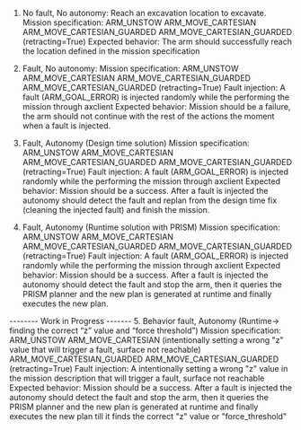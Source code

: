 1. No fault, No autonomy: Reach an excavation location to excavate.
	Mission specification:
		ARM_UNSTOW
		ARM_MOVE_CARTESIAN
		ARM_MOVE_CARTESIAN_GUARDED
		ARM_MOVE_CARTESIAN_GUARDED (retracting=True)
	Expected behavior: The arm should successfully reach the location defined in the mission specification	


2. Fault, No autonomy:
	Mission specification:
		ARM_UNSTOW
		ARM_MOVE_CARTESIAN
		ARM_MOVE_CARTESIAN_GUARDED
		ARM_MOVE_CARTESIAN_GUARDED (retracting=True)
	Fault injection: A fault (ARM_GOAL_ERROR) is injected randomly while the performing the mission through axclient
	Expected behavior: Mission should be a failure, the arm should not continue with the rest of the actions the moment when a fault is injected.	

3. Fault, Autonomy (Design time solution)
	Mission specification:
		ARM_UNSTOW
		ARM_MOVE_CARTESIAN
		ARM_MOVE_CARTESIAN_GUARDED
		ARM_MOVE_CARTESIAN_GUARDED (retracting=True)
	Fault injection: A fault (ARM_GOAL_ERROR) is injected randomly while the performing the mission through axclient
	Expected behavior: Mission should be a success. After a fault is injected the autonomy should detect the fault and replan from the design time fix (cleaning the injected fault) and finish the mission.	
	
4. Fault, Autonomy (Runtime solution with PRISM)
	Mission specification:
		ARM_UNSTOW
		ARM_MOVE_CARTESIAN
		ARM_MOVE_CARTESIAN_GUARDED
		ARM_MOVE_CARTESIAN_GUARDED (retracting=True)
	Fault injection: A fault (ARM_GOAL_ERROR) is injected randomly while the performing the mission through axclient
	Expected behavior: Mission should be a success. After a fault is injected the autonomy should detect the fault and stop the arm, then it queries the PRISM planner and the new plan is generated at runtime and finally executes the new plan.
	
-------- Work in Progress -------
 5.  Behavior fault, Autonomy (Runtime-> finding the correct “z” value and “force threshold”)
	Mission specification:
		ARM_UNSTOW
		ARM_MOVE_CARTESIAN (intentionally setting a wrong "z" value that will trigger a fault, surface not reachable)
		ARM_MOVE_CARTESIAN_GUARDED
		ARM_MOVE_CARTESIAN_GUARDED (retracting=True)
	Fault injection: A intentionally setting a wrong "z" value in the mission description that will trigger a fault, surface not reachable
	Expected behavior: Mission should be a success. After a fault is injected the autonomy should detect the fault and stop the arm, then it queries the PRISM 	planner and the new plan is generated at runtime and finally executes the new plan till it finds the correct "z" value or "force_threshold"